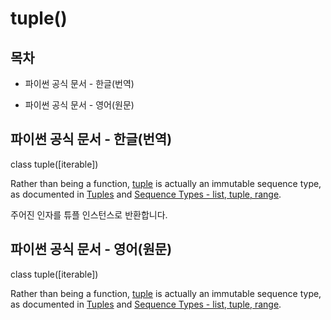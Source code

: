 # tuple()

## 목차

* 파이썬 공식 문서 - 한글(번역)
    
* 파이썬 공식 문서 - 영어(원문)

## 파이썬 공식 문서 - 한글(번역)

class tuple([iterable])

Rather than being a function, [tuple](https://docs.python.org/3/library/stdtypes.html#tuple) is actually an immutable sequence type, as documented in [Tuples](https://docs.python.org/3/library/stdtypes.html#typesseq-tuple) and [Sequence Types - list, tuple, range](https://docs.python.org/3/library/stdtypes.html#typesseq).

주어진 인자를 튜플 인스턴스로 반환합니다.

## 파이썬 공식 문서 - 영어(원문)

class tuple([iterable])

Rather than being a function, [tuple](https://docs.python.org/3/library/stdtypes.html#tuple) is actually an immutable sequence type, as documented in [Tuples](https://docs.python.org/3/library/stdtypes.html#typesseq-tuple) and [Sequence Types - list, tuple, range](https://docs.python.org/3/library/stdtypes.html#typesseq).